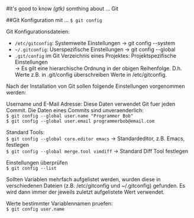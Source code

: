 #It's good to know *(gtk)* somthing about ... Git

<!-- This document is written in pandoc's markdown version -->

##Git Konfiguration mit ... `$ git config`

Git Konfigurationsdateien:
- `/etc/gitconfig`: Systemweite Einstellungen -> git config --system
- `~/.gitconfig`: Userspezifische Einstellungen -> git config --global
- `.git/config` im Git Verzeichnis eines Projektes: Projektspezifische 
Einstellungen  
-> Es gilt eine hierarchische Ordnung in der obigen Reihenfolge. 
D.h. Werte z.B. in .git/config überschreiben Werte in /etc/gitconfig.

Nach der Installation von Git sollen folgende Einstellungen vorgenommen werden:

Username und E-Mail Adresse:
Diese Daten verwendet Git fuer jeden Commit. Die Daten eines Commits sind unveraenderlich:  
`$ git config --global user.name "Programmer Bob"`  
`$ git config --global user.email programmerbob@email.com`  

Standard Tools:  
`$ git config --global core.editor emacs` -> Standardeditor, z.B. Emacs, festlegen  
`$ git config --global merge.tool vimdiff` -> Standard Diff Tool festlegen  

Einstellungen überprüfen  
`$ git config --list`  

Sollten Variablen mehrfach aufgelistet werden, wurden diese in verschiedenen Dateien (z.B. /etc/gitconfig und ~/.gitconfig) gefunden. Es wird dann immer der jeweils zuletzt aufgelistete Wert verwendet.
 
Werte bestimmter Variablennamen pruefen:  
`$ git config user.name`  

